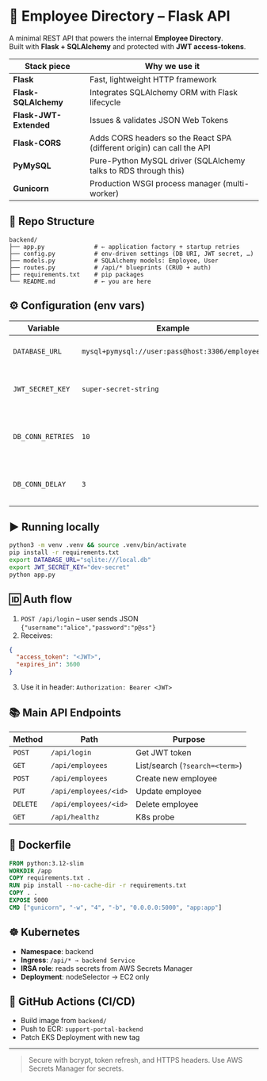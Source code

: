 # 🐍 Employee Directory – Flask API

A minimal REST API that powers the internal **Employee Directory**.  
Built with **Flask + SQLAlchemy** and protected with **JWT access-tokens**.

| Stack piece | Why we use it |
|-------------|---------------|
| **Flask** | Fast, lightweight HTTP framework |
| **Flask-SQLAlchemy** | Integrates SQLAlchemy ORM with Flask lifecycle |
| **Flask-JWT-Extended** | Issues & validates JSON Web Tokens |
| **Flask-CORS** | Adds CORS headers so the React SPA (different origin) can call the API |
| **PyMySQL** | Pure-Python MySQL driver (SQLAlchemy talks to RDS through this) |
| **Gunicorn** | Production WSGI process manager (multi-worker) |

## 📂 Repo Structure

```
backend/
├── app.py              # ⇐ application factory + startup retries
├── config.py           # env-driven settings (DB URI, JWT secret, …)
├── models.py           # SQLAlchemy models: Employee, User
├── routes.py           # /api/* blueprints (CRUD + auth)
├── requirements.txt    # pip packages
└── README.md           # ← you are here
```

## ⚙️ Configuration (env vars)

| Variable | Example | Purpose |
|----------|---------|---------|
| `DATABASE_URL` | `mysql+pymysql://user:pass@host:3306/employees` | RDS connection string |
| `JWT_SECRET_KEY` | `super-secret-string` | Symmetric key used to sign tokens |
| `DB_CONN_RETRIES` | `10` | How many times to retry RDS during start-up |
| `DB_CONN_DELAY` | `3`  | Seconds to wait between retries |

## ▶️ Running locally

```bash
python3 -m venv .venv && source .venv/bin/activate
pip install -r requirements.txt
export DATABASE_URL="sqlite:///local.db"
export JWT_SECRET_KEY="dev-secret"
python app.py
```

## 🆔 Auth flow

1. `POST /api/login` – user sends JSON `{"username":"alice","password":"p@ss"}`  
2. Receives:
```json
{
  "access_token": "<JWT>",
  "expires_in": 3600
}
```
3. Use it in header: `Authorization: Bearer <JWT>`

## 📚 Main API Endpoints

| Method | Path | Purpose |
|--------|------|---------|
| `POST` | `/api/login` | Get JWT token |
| `GET`  | `/api/employees` | List/search (`?search=<term>`) |
| `POST` | `/api/employees` | Create new employee |
| `PUT`  | `/api/employees/<id>` | Update employee |
| `DELETE` | `/api/employees/<id>` | Delete employee |
| `GET`  | `/api/healthz` | K8s probe |

## 🐳 Dockerfile

```dockerfile
FROM python:3.12-slim
WORKDIR /app
COPY requirements.txt .
RUN pip install --no-cache-dir -r requirements.txt
COPY . .
EXPOSE 5000
CMD ["gunicorn", "-w", "4", "-b", "0.0.0.0:5000", "app:app"]
```

## ☸️ Kubernetes

* **Namespace**: backend
* **Ingress**: `/api/* → backend Service`
* **IRSA role**: reads secrets from AWS Secrets Manager
* **Deployment**: nodeSelector → EC2 only

## 🚀 GitHub Actions (CI/CD)

* Build image from `backend/`
* Push to ECR: `support-portal-backend`
* Patch EKS Deployment with new tag

---

>  Secure with bcrypt, token refresh, and HTTPS headers. Use AWS Secrets Manager for secrets.